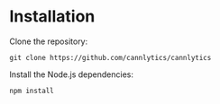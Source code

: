 # Installation

Clone the repository:

```shell
git clone https://github.com/cannlytics/cannlytics
```

Install the Node.js dependencies:

```shell
npm install
```


